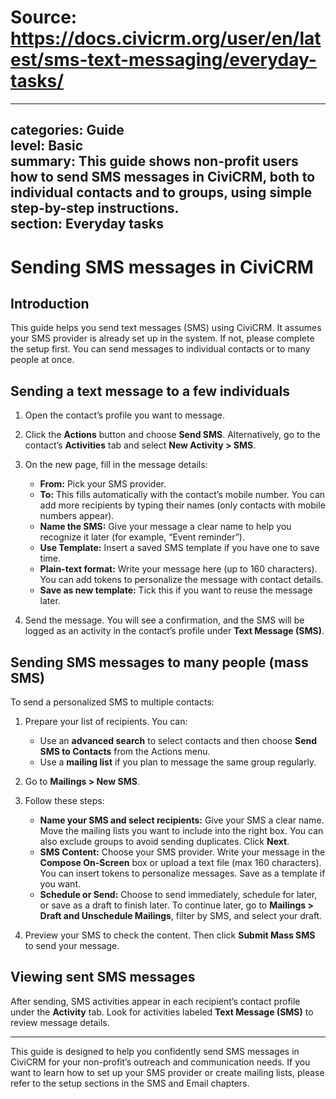 # Source: https://docs.civicrm.org/user/en/latest/sms-text-messaging/everyday-tasks/

---
categories: Guide  
level: Basic  
summary: This guide shows non-profit users how to send SMS messages in CiviCRM, both to individual contacts and to groups, using simple step-by-step instructions.  
section: Everyday tasks  
---

# Sending SMS messages in CiviCRM

## Introduction

This guide helps you send text messages (SMS) using CiviCRM. It assumes your SMS provider is already set up in the system. If not, please complete the setup first. You can send messages to individual contacts or to many people at once.

## Sending a text message to a few individuals

1. Open the contact’s profile you want to message.  
2. Click the **Actions** button and choose **Send SMS**. Alternatively, go to the contact’s **Activities** tab and select **New Activity > SMS**.  
3. On the new page, fill in the message details:  
   - **From:** Pick your SMS provider.  
   - **To:** This fills automatically with the contact’s mobile number. You can add more recipients by typing their names (only contacts with mobile numbers appear).  
   - **Name the SMS:** Give your message a clear name to help you recognize it later (for example, “Event reminder”).  
   - **Use Template:** Insert a saved SMS template if you have one to save time.  
   - **Plain-text format:** Write your message here (up to 160 characters). You can add tokens to personalize the message with contact details.  
   - **Save as new template:** Tick this if you want to reuse the message later.  

4. Send the message. You will see a confirmation, and the SMS will be logged as an activity in the contact’s profile under **Text Message (SMS)**.

## Sending SMS messages to many people (mass SMS)

To send a personalized SMS to multiple contacts:

1. Prepare your list of recipients. You can:  
   - Use an **advanced search** to select contacts and then choose **Send SMS to Contacts** from the Actions menu.  
   - Use a **mailing list** if you plan to message the same group regularly.  

2. Go to **Mailings > New SMS**.  

3. Follow these steps:  
   - **Name your SMS and select recipients:** Give your SMS a clear name. Move the mailing lists you want to include into the right box. You can also exclude groups to avoid sending duplicates. Click **Next**.  
   - **SMS Content:** Choose your SMS provider. Write your message in the **Compose On-Screen** box or upload a text file (max 160 characters). You can insert tokens to personalize messages. Save as a template if you want.  
   - **Schedule or Send:** Choose to send immediately, schedule for later, or save as a draft to finish later. To continue later, go to **Mailings > Draft and Unschedule Mailings**, filter by SMS, and select your draft.  

4. Preview your SMS to check the content. Then click **Submit Mass SMS** to send your message.

## Viewing sent SMS messages

After sending, SMS activities appear in each recipient’s contact profile under the **Activity** tab. Look for activities labeled **Text Message (SMS)** to review message details.

---

This guide is designed to help you confidently send SMS messages in CiviCRM for your non-profit’s outreach and communication needs. If you want to learn how to set up your SMS provider or create mailing lists, please refer to the setup sections in the SMS and Email chapters.